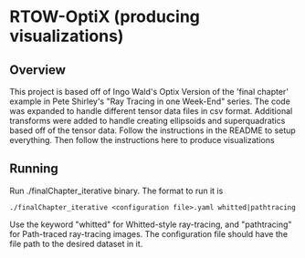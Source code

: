 # RTOW-OptiX (producing visualizations)
## Overview

This project is based off of Ingo Wald's Optix Version of the 'final chapter'
example in Pete Shirley's "Ray Tracing in one Week-End" series. The code was expanded to 
handle different tensor data files in csv format. Additional transforms were added to
handle creating ellipsoids and superquadratics based off of the tensor data. Follow the
instructions in the README to setup everything. Then follow the instructions here to
produce visualizations

## Running

Run ./finalChapter_iterative binary. The format to run it is 
```
./finalChapter_iterative <configuration file>.yaml whitted|pathtracing
```
Use the keyword "whitted" for Whitted-style ray-tracing, and "pathtracing"
for Path-traced ray-tracing images. The configuration file should have the
file path to the desired dataset in it.

